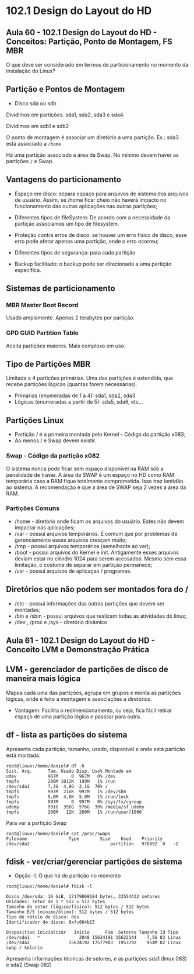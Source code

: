 # 102.1 Design do Layout do HD 


## Aula 60 - 102.1 Design do Layout do HD  - Conceitos: Partição, Ponto de Montagem, FS MBR

O que deve ser considerado em termos de particionamento no momento da instalação do Linux?


## Partição e Pontos de Montagem

- Disco sda ou sdb

Dividimos em partições. sda1, sda2, sda3 e sda4.

Dividimos em sdb1 e sdb2

O ponto de montagem é associar um diretório a uma partição. Ex.: sda3 está associado a `/home`


Há uma partição associado a área de Swap. No mínimo devem haver as partições `/` e Swap.


## Vantagens do particionamento

- Espaço em disco: separa espaço para arquivos de sistema dos arquivos de usuário. Assim, se /home ficar cheio não haverá impacto no funcionamento das outras aplicações nas outras partições;

- Diferentes tipos de fileSystem: De acordo com a necessidade da partição associamos um tipo de filesystem.

- Proteção contra erros de disco: se houver um erro físico de disco, esse erro pode afetar apenas uma partição, onde o erro ocorreu;

- Diferentes tipos de segurança: para cada partição

- Backup facilitado: o backup pode ser direcionado a uma partição específica.


## Sistemas de particionamento

### MBR Master Boot Record

Usado amplamente. Apenas 2 terabytes por partição.

### GPD GUID Partition Table

Aceita partições maiores. Mais complexo em uso.

## Tipo de Partições MBR

Limitada a 4 partições primárias. Uma das partições é extendida, que recebe partições lógicas (quantas forem necessárias).

- Primárias (enumeradas de 1 a 4): sda1, sda2, sda3
- Lógicas (enumeradas a partir de 5): sda5, sda6, etc...

## Partições Linux

- Partição / é a primeira montada pelo Kernel - Código da partição x083;
- Ao menos / e Swap devem existir. 
	
### Swap - Código da partição x082

O sistema nunca pode ficar sem espaço disponível na RAM sob a penalidade de travar. A área de SWAP é um espaço no HD como RAM temporária caso a RAM fique totalmente comprometida. Isso traz lentidão ao sistema. A recomendação é que a área de SWAP seja 2 vezes a área da RAM.


### Partições Comuns

- /home - diretório onde ficam os arquivos do usuário. Estes não devem impactar nas aplicações;
- /var - possui arquivos temporários. É comum que por problemas de gerenciamento esses arquivos cresçam muito;
- /tmp - possui arquivos temporários (semelhante ao var);
- /boot - possui arquivos do Kernel e init. Antigamente esses arquivos deviam estar no cilindro 1024 para serem acessados. Mesmo sem essa limitação, o costume de separar em partição permanece;
- /usr - possui arquivos de aplicaçao / programas.


## Diretórios que não podem ser montados fora do /

- /etc - possui informações das outras partições que devem ser montadas;
- /bin e /sbin - possui arquivos que realizam todas as atividades do linux;
- /dev , /proc e /sys - diretório dinâmico



## Aula 61 - 102.1 Design do Layout do HD  - Conceito LVM e Demonstração Prática


## LVM - gerenciador de partições de disco de maneira mais lógica

Mapea cada uma das partições, agrupa em grupos e monta as partições lógicas, onde é feito a montagem e associações a diretórios.

- Vantagem: Facilita o redimencionamento, ou seja, fica fácil retirar espaço de uma partição lógica e passsar para outra.

## df - lista as partições do sistema

Apresenta cada partição, tamanho, usado, disponível e onde está partição está montada.


```console
root@linux:/home/daniel# df -h
Sist. Arq.      Tam. Usado Disp. Uso% Montado em
udev            967M     0  967M   0% /dev
tmpfs           200M 1012K  199M   1% /run
/dev/sda1       7,3G  4,9G  2,1G  70% /
tmpfs           997M  216K  997M   1% /dev/shm
tmpfs           5,0M  4,0K  5,0M   1% /run/lock
tmpfs           997M     0  997M   0% /sys/fs/cgroup
udemy           931G  356G  576G  39% /media/sf_udemy
tmpfs           200M   12K  200M   1% /run/user/1000
```

Para ver a partição Swap

```console
root@linux:/home/daniel# cat /proc/swaps 
Filename				Type		Size	Used	Priority
/dev/sda2                               partition	976892	0	-2
```

## fdisk - ver/criar/gerenciar partições de sistema

- Opção -l. O que há de partição no momento

```console
root@linux:/home/daniel# fdisk -l

Disco /dev/sda: 16 GiB, 17179869184 bytes, 33554432 setores
Unidades: setor de 1 * 512 = 512 bytes
Tamanho de setor (lógico/físico): 512 bytes / 512 bytes
Tamanho E/S (mínimo/ótimo): 512 bytes / 512 bytes
Tipo de rótulo do disco: dos
Identificador do disco: 0xfc064b15

Dispositivo Inicializar   Início      Fim  Setores Tamanho Id Tipo
/dev/sda1   *               2048 15624191 15622144    7,5G 83 Linux
/dev/sda2               15624192 17577983  1953792    954M 82 Linux swap / Solaris

```

Apresenta informações técnicas de setores, e as partições sda1 (linux 083) e sda2 (Swap 082)
